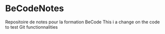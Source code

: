 # BeCodeNotes
Repositoire de notes pour la formation BeCode
This i a change on the code to test Git functionnalities